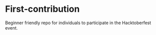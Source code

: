 # First-contribution
Beginner friendly repo for individuals to participate in the Hacktoberfest event.
